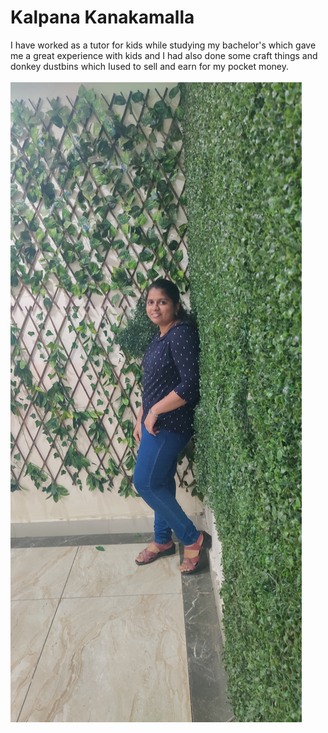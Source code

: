 # Kalpana Kanakamalla
I have worked as a tutor for kids while studying my bachelor's which gave me a great experience with kids and I had also done some craft things and  donkey dustbins which Iused to sell and earn for my pocket money. <br><br>
![Mine](kalpana.jpg)
